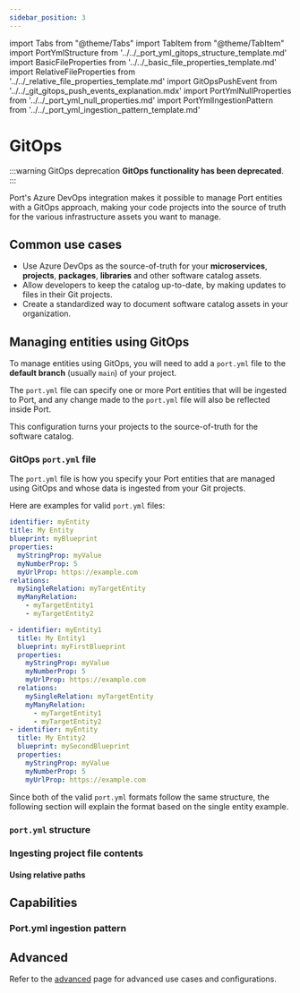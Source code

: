 ```yaml
---
sidebar_position: 3
---
```


import Tabs from "@theme/Tabs"
import TabItem from "@theme/TabItem"
import PortYmlStructure from '../../\_port_yml_gitops_structure_template.md'
import BasicFileProperties from '../../\_basic_file_properties_template.md'
import RelativeFileProperties from '../../\_relative_file_properties_template.md'
import GitOpsPushEvent from '../../\_git_gitops_push_events_explanation.mdx'
import PortYmlNullProperties from '../../\_port_yml_null_properties.md'
import PortYmlIngestionPattern from '../../_port_yml_ingestion_pattern_template.md'


# GitOps

:::warning GitOps deprecation
**GitOps functionality has been deprecated**.
:::

Port's Azure DevOps integration makes it possible to manage Port entities with a GitOps approach, making your code projects into the source of truth for the various infrastructure assets you want to manage.

## Common use cases

- Use Azure DevOps as the source-of-truth for your **microservices**, **projects**, **packages**, **libraries** and other software catalog assets.
- Allow developers to keep the catalog up-to-date, by making updates to files in their Git projects.
- Create a standardized way to document software catalog assets in your organization.

## Managing entities using GitOps

To manage entities using GitOps, you will need to add a `port.yml` file to the **default branch** (usually `main`) of your project.

The `port.yml` file can specify one or more Port entities that will be ingested to Port, and any change made to the `port.yml` file will also be reflected inside Port.

This configuration turns your projects to the source-of-truth for the software catalog.

### GitOps `port.yml` file

The `port.yml` file is how you specify your Port entities that are managed using GitOps and whose data is ingested from your Git projects.

Here are examples for valid `port.yml` files:

<Tabs groupId="format">

<TabItem value="single" label="Single entity">

```yaml showLineNumbers
identifier: myEntity
title: My Entity
blueprint: myBlueprint
properties:
  myStringProp: myValue
  myNumberProp: 5
  myUrlProp: https://example.com
relations:
  mySingleRelation: myTargetEntity
  myManyRelation:
    - myTargetEntity1
    - myTargetEntity2
```

</TabItem>

<TabItem value="multiple" label="Multiple entities">

```yaml showLineNumbers
- identifier: myEntity1
  title: My Entity1
  blueprint: myFirstBlueprint
  properties:
    myStringProp: myValue
    myNumberProp: 5
    myUrlProp: https://example.com
  relations:
    mySingleRelation: myTargetEntity
    myManyRelation:
      - myTargetEntity1
      - myTargetEntity2
- identifier: myEntity
  title: My Entity2
  blueprint: mySecondBlueprint
  properties:
    myStringProp: myValue
    myNumberProp: 5
    myUrlProp: https://example.com
```

</TabItem>

</Tabs>

Since both of the valid `port.yml` formats follow the same structure, the following section will explain the format based on the single entity example.

### `port.yml` structure

<PortYmlStructure/>

<PortYmlNullProperties/>

### Ingesting project file contents

<BasicFileProperties/>

#### Using relative paths

<RelativeFileProperties/>

## Capabilities

### Port.yml ingestion pattern

<PortYmlIngestionPattern provider="Azure DevOps" />

## Advanced

Refer to the [advanced](../advanced.md) page for advanced use cases and configurations.
